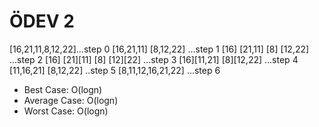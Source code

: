 # ÖDEV 2

[16,21,11,8,12,22]...step 0
[16,21,11] [8,12,22] ...step 1
[16] [21,11] [8] [12,22] ...step 2
[16] [21][11] [8] [12][22] ...step 3
[16][11,21] [8][12,22] ...step 4
[11,16,21] [8,12,22] ..step 5
[8,11,12,16,21,22] ...step 6

- Best Case: O(logn)
- Average Case: O(logn)
- Worst Case: O(logn)
